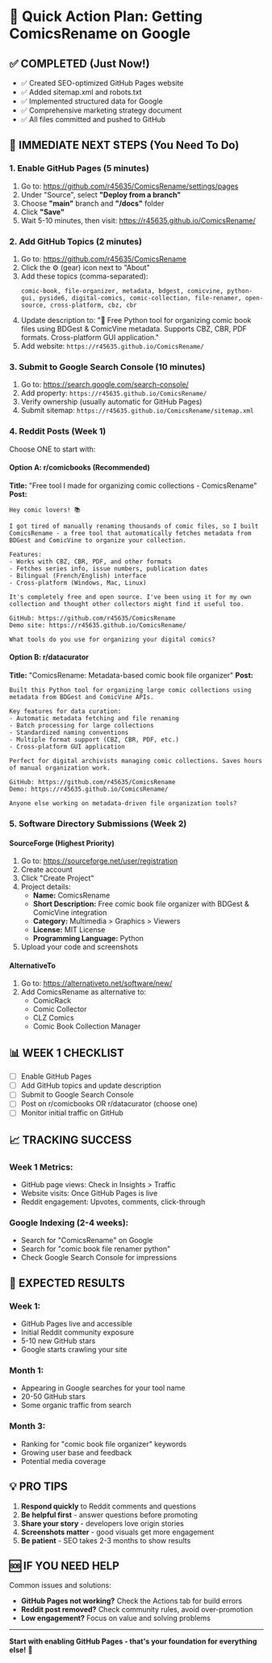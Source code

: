 # 🚀 Quick Action Plan: Getting ComicsRename on Google

## ✅ COMPLETED (Just Now!)
- ✅ Created SEO-optimized GitHub Pages website
- ✅ Added sitemap.xml and robots.txt  
- ✅ Implemented structured data for Google
- ✅ Comprehensive marketing strategy document
- ✅ All files committed and pushed to GitHub

## 🎯 IMMEDIATE NEXT STEPS (You Need To Do)

### 1. **Enable GitHub Pages** (5 minutes)
1. Go to: https://github.com/r45635/ComicsRename/settings/pages
2. Under "Source", select **"Deploy from a branch"**
3. Choose **"main"** branch and **"/docs"** folder
4. Click **"Save"**
5. Wait 5-10 minutes, then visit: https://r45635.github.io/ComicsRename/

### 2. **Add GitHub Topics** (2 minutes)
1. Go to: https://github.com/r45635/ComicsRename
2. Click the ⚙️ (gear) icon next to "About"
3. Add these topics (comma-separated):
   ```
   comic-book, file-organizer, metadata, bdgest, comicvine, python-gui, pyside6, digital-comics, comic-collection, file-renamer, open-source, cross-platform, cbz, cbr
   ```
4. Update description to: "🚀 Free Python tool for organizing comic book files using BDGest & ComicVine metadata. Supports CBZ, CBR, PDF formats. Cross-platform GUI application."
5. Add website: `https://r45635.github.io/ComicsRename/`

### 3. **Submit to Google Search Console** (10 minutes)
1. Go to: https://search.google.com/search-console/
2. Add property: `https://r45635.github.io/ComicsRename/`
3. Verify ownership (usually automatic for GitHub Pages)
4. Submit sitemap: `https://r45635.github.io/ComicsRename/sitemap.xml`

### 4. **Reddit Posts** (Week 1)
Choose ONE to start with:

#### Option A: r/comicbooks (Recommended)
**Title:** "Free tool I made for organizing comic collections - ComicsRename"
**Post:**
```
Hey comic lovers! 📚

I got tired of manually renaming thousands of comic files, so I built ComicsRename - a free tool that automatically fetches metadata from BDGest and ComicVine to organize your collection.

Features:
- Works with CBZ, CBR, PDF, and other formats
- Fetches series info, issue numbers, publication dates
- Bilingual (French/English) interface
- Cross-platform (Windows, Mac, Linux)

It's completely free and open source. I've been using it for my own collection and thought other collectors might find it useful too.

GitHub: https://github.com/r45635/ComicsRename
Demo site: https://r45635.github.io/ComicsRename/

What tools do you use for organizing your digital comics?
```

#### Option B: r/datacurator
**Title:** "ComicsRename: Metadata-based comic book file organizer"
**Post:**
```
Built this Python tool for organizing large comic collections using metadata from BDGest and ComicVine APIs.

Key features for data curation:
- Automatic metadata fetching and file renaming
- Batch processing for large collections  
- Standardized naming conventions
- Multiple format support (CBZ, CBR, PDF, etc.)
- Cross-platform GUI application

Perfect for digital archivists managing comic collections. Saves hours of manual organization work.

GitHub: https://github.com/r45635/ComicsRename
Demo: https://r45635.github.io/ComicsRename/

Anyone else working on metadata-driven file organization tools?
```

### 5. **Software Directory Submissions** (Week 2)

#### SourceForge (Highest Priority)
1. Go to: https://sourceforge.net/user/registration
2. Create account
3. Click "Create Project"
4. Project details:
   - **Name:** ComicsRename
   - **Short Description:** Free comic book file organizer with BDGest & ComicVine integration
   - **Category:** Multimedia > Graphics > Viewers
   - **License:** MIT License
   - **Programming Language:** Python
5. Upload your code and screenshots

#### AlternativeTo
1. Go to: https://alternativeto.net/software/new/
2. Add ComicsRename as alternative to:
   - ComicRack
   - Comic Collector
   - CLZ Comics
   - Comic Book Collection Manager

## 📊 WEEK 1 CHECKLIST

- [ ] Enable GitHub Pages
- [ ] Add GitHub topics and update description
- [ ] Submit to Google Search Console
- [ ] Post on r/comicbooks OR r/datacurator (choose one)
- [ ] Monitor initial traffic on GitHub

## 📈 TRACKING SUCCESS

### Week 1 Metrics:
- GitHub page views: Check in Insights > Traffic
- Website visits: Once GitHub Pages is live
- Reddit engagement: Upvotes, comments, click-through

### Google Indexing (2-4 weeks):
- Search for "ComicsRename" on Google
- Search for "comic book file renamer python"
- Check Google Search Console for impressions

## 🎯 EXPECTED RESULTS

### Week 1:
- GitHub Pages live and accessible
- Initial Reddit community exposure
- 5-10 new GitHub stars
- Google starts crawling your site

### Month 1:
- Appearing in Google searches for your tool name
- 20-50 GitHub stars
- Some organic traffic from search

### Month 3:
- Ranking for "comic book file organizer" keywords
- Growing user base and feedback
- Potential media coverage

## 💡 PRO TIPS

1. **Respond quickly** to Reddit comments and questions
2. **Be helpful first** - answer questions before promoting
3. **Share your story** - developers love origin stories
4. **Screenshots matter** - good visuals get more engagement
5. **Be patient** - SEO takes 2-3 months to show results

## 🆘 IF YOU NEED HELP

Common issues and solutions:
- **GitHub Pages not working?** Check the Actions tab for build errors
- **Reddit post removed?** Check community rules, avoid over-promotion
- **Low engagement?** Focus on value and solving problems

---

**Start with enabling GitHub Pages - that's your foundation for everything else!** 🚀
